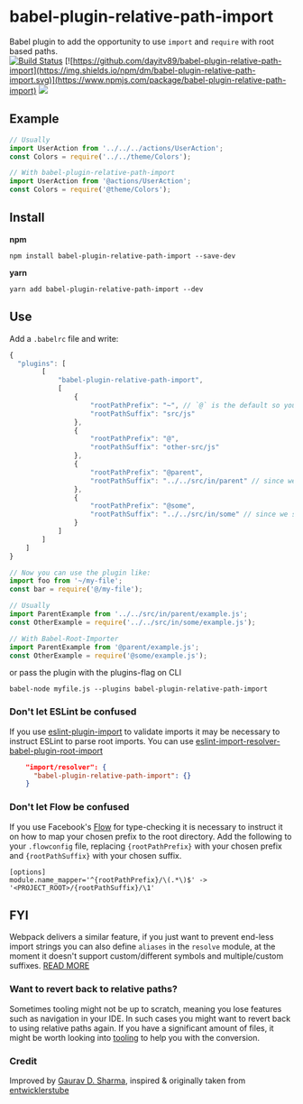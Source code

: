 # babel-plugin-relative-path-import
Babel plugin to add the opportunity to use `import` and `require` with root based paths.<br>
[![Build Status](https://travis-ci.org/dayitv89/babel-plugin-relative-path-import.svg?branch=master)](https://travis-ci.org/dayitv89/babel-plugin-relative-path-import)
[![https://github.com/dayitv89/babel-plugin-relative-path-import](https://img.shields.io/npm/dm/babel-plugin-relative-path-import.svg)](https://www.npmjs.com/package/babel-plugin-relative-path-import)
![](https://img.shields.io/badge/Stable-v1.0.5-green.svg?style=flat)

## Example
```javascript
// Usually
import UserAction from '../../../actions/UserAction';
const Colors = require('../../theme/Colors');

// With babel-plugin-relative-path-import
import UserAction from '@actions/UserAction';
const Colors = require('@theme/Colors');
```

## Install
**npm**
```
npm install babel-plugin-relative-path-import --save-dev
```

**yarn**
```
yarn add babel-plugin-relative-path-import --dev
```

## Use
Add a `.babelrc` file and write:
```javascript
{
  "plugins": [
		[
			"babel-plugin-relative-path-import",
			[
				{
					"rootPathPrefix": "~", // `@` is the default so you can remove this if you want
					"rootPathSuffix": "src/js"
				},
				{
					"rootPathPrefix": "@",
					"rootPathSuffix": "other-src/js"
				},
				{
					"rootPathPrefix": "@parent",
					"rootPathSuffix": "../../src/in/parent" // since we support relative paths you can also go into a parent directory
				},
				{
					"rootPathPrefix": "@some",
					"rootPathSuffix": "../../src/in/some" // since we support relative paths you can also go into a parent directory
				}
			]
		]
	]
}

// Now you can use the plugin like:
import foo from '~/my-file';
const bar = require('@/my-file');

// Usually
import ParentExample from '../../src/in/parent/example.js';
const OtherExample = require('../../src/in/some/example.js');

// With Babel-Root-Importer
import ParentExample from '@parent/example.js';
const OtherExample = require('@some/example.js');
```

or pass the plugin with the plugins-flag on CLI
```
babel-node myfile.js --plugins babel-plugin-relative-path-import
```


### Don't let ESLint be confused
If you use [eslint-plugin-import](https://github.com/benmosher/eslint-plugin-import) to validate imports it may be necessary to instruct ESLint to parse root imports. You can use [eslint-import-resolver-babel-plugin-root-import](https://github.com/bingqichen/eslint-import-resolver-babel-plugin-root-import)

```json
    "import/resolver": {
      "babel-plugin-relative-path-import": {}
    }
```

### Don't let Flow be confused

If you use Facebook's [Flow](https://flowtype.org/) for type-checking it is necessary to instruct it on how to map your chosen prefix to the root directory. Add the following to your `.flowconfig` file, replacing `{rootPathPrefix}` with your chosen prefix and `{rootPathSuffix}` with your chosen suffix.
```
[options]
module.name_mapper='^{rootPathPrefix}/\(.*\)$' -> '<PROJECT_ROOT>/{rootPathSuffix}/\1'
```

## FYI
Webpack delivers a similar feature, if you just want to prevent end-less import strings you can also define `aliases` in the `resolve` module, at the moment it doesn't support custom/different symbols and multiple/custom suffixes.
[READ MORE](http://xabikos.com/2015/10/03/Webpack-aliases-and-relative-paths/)

### Want to revert back to relative paths?
Sometimes tooling might not be up to scratch, meaning you lose features such as navigation in your IDE. In such cases you might want to revert back to using relative paths again. If you have a significant amount of files, it might be worth looking into [tooling](https://www.npmjs.com/package/convert-root-import) to help you with the conversion.

### Credit
Improved by [Gaurav D. Sharma](https://github.com/dayitv89), inspired & originally taken from [entwicklerstube](https://github.com/entwicklerstube/babel-plugin-root-import)
